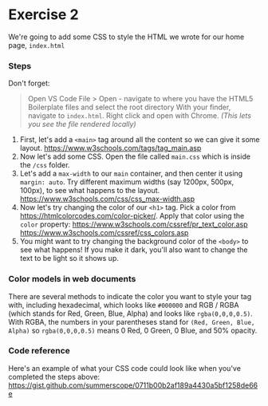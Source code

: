 # Exercise 2

We're going to add some CSS to style the HTML we wrote for our home page, `index.html`

### Steps

Don't forget: 
> Open VS Code
> File > Open - navigate to where you have the HTML5 Boilerplate files and select the root directory
> With your finder, navigate to `index.html`. Right click and open with Chrome. 
_(This lets you see the file rendered locally)_


1. First, let's add a `<main>` tag around all the content so we can give it some layout.
https://www.w3schools.com/tags/tag_main.asp
2. Now let's add some CSS. Open the file called `main.css` which is inside the `/css` folder.
3. Let's add a `max-width` to our `main` container, and then center it using `margin: auto`. Try different maximum widths (say 1200px, 500px, 100px), to see what happens to the layout. 
https://www.w3schools.com/css/css_max-width.asp
4. Now let's try changing the color of our `<h1>` tag. Pick a color from https://htmlcolorcodes.com/color-picker/. Apply that color using the `color` property:
https://www.w3schools.com/cssref/pr_text_color.asp
https://www.w3schools.com/cssref/css_colors.asp
5. You might want to try changing the background color of the `<body>` to see what happens! If you make it dark, you'll also want to change the text to be light so it shows up. 

### Color models in web documents 
There are several methods to indicate the color you want to style your tag with, including hexadecimal, which looks like `#000000` and RGB / RGBA (which stands for Red, Green, Blue, Alpha) and looks like `rgba(0,0,0,0.5)`. With RGBA, the numbers in your parentheses stand for `(Red, Green, Blue, Alpha)` so `rgba(0,0,0,0.5)` means 0 Red, 0 Green, 0 Blue, and 50% opacity.

### Code reference
Here's an example of what your CSS code could look like when you've completed the steps above: 
https://gist.github.com/summerscope/0711b00b2af189a4430a5bf1258de66e
